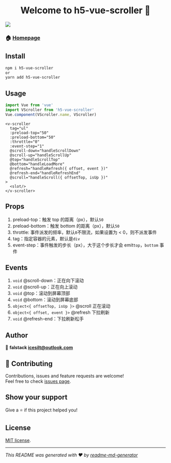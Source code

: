 <h1 align="center">Welcome to h5-vue-scroller 👋</h1>
<p>
  <img src="https://img.shields.io/badge/version-0.1.19-blue.svg?cacheSeconds=2592000" />
</p>

### 🏠 [Homepage](https://github.com/falstack/h5-vue-scroller)

## Install
```sh
npm i h5-vue-scroller
or 
yarn add h5-vue-scroller
```

## Usage
```javascript
import Vue from 'vue'
import VScroller from 'h5-vue-scroller'
Vue.component(VScroller.name, VScroller)
```

```vue
<v-scroller
  tag="ul"
  :preload-top="50"
  :preload-bottom="50"
  :throttle="0"
  :event-step="1"
  @scroll-down="handleScrollDown"
  @scroll-up="handleScrollUp"
  @top="handleScrollTop"
  @bottom="handleLoadMore"
  @refresh="handleRefresh({ offset, event })"
  @refresh-end="handleRefreshEnd"
  @scroll="handleScroll({ offsetTop, isUp })"
>
  <slot/>
</v-scroller>
```

## Props
1. preload-top：触发 top 的距离（px），默认`50`
2. preload-bottom：触发 bottom 的距离（px），默认`50`
3. throttle: 事件派发的频率，默认`0`不限流，如果设置为 < 0，则不派发事件
4. tag：指定容器的元素，默认是`div`
5. event-step：事件触发的步长（px），大于这个步长才会 emit`top`，`bottom` 事件

## Events
1. `void` @scroll-down：正在向下滚动
2. `void` @scroll-up：正在向上滚动
3. `void` @top：滚动到屏幕顶部
4. `void` @bottom：滚动到屏幕底部
5. `object<{ offsetTop, isUp }>` @scroll 正在滚动
6. `object<{ offset, event }>` @refresh 下拉刷新
7. `void` @refresh-end：下拉刷新松手


## Author

👤 **falstack <icesilt@outlook.com>**


## 🤝 Contributing

Contributions, issues and feature requests are welcome!<br />Feel free to check [issues page](https://github.com/falstack/h5-vue-scroller/issues).

## Show your support

Give a ⭐️ if this project helped you!

## License
[MIT license](https://opensource.org/licenses/MIT).

***
_This README was generated with ❤️ by [readme-md-generator](https://github.com/kefranabg/readme-md-generator)_
